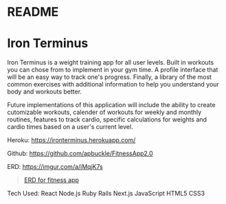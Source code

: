 # README
<h1>Iron Terminus </h1>

Iron Terminus is a weight training app for all user levels.  Built in workouts you can chose from to implement in your gym time. A profile interface that will be an easy way to track one's progress. Finally, a library of the most common exercises with additional information to help you understand your body and workouts better.

Future implementations of this application will include the ability to create cutomizable workouts, calender of workouts for weekly and monthly routines, features to track cardio, specific calculations for weights and cardio times based on a user's current level. 



Heroku: https://ironterminus.herokuapp.com/

Github: https://github.com/apbuckle/FitnessApp2.0

ERD:
https://imgur.com/a/iMqjK7s
<blockquote class="imgur-embed-pub" lang="en" data-id="a/iMqjK7s"><a href="//imgur.com/iMqjK7s">ERD for fitness app</a></blockquote><script async src="//s.imgur.com/min/embed.js" charset="utf-8"></script>

Tech Used:
React
Node.js
Ruby
Rails
Next.js
JavaScript
HTML5
CSS3